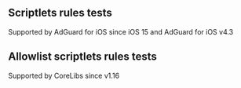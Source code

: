 ## Scriptlets rules tests
Supported by AdGuard for iOS since iOS 15 and AdGuard for iOS v4.3

## Allowlist scriptlets rules tests
Supported by CoreLibs since v1.16
